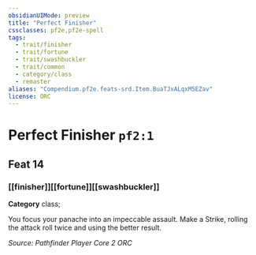 ```yaml
---
obsidianUIMode: preview
title: "Perfect Finisher"
cssclasses: pf2e,pf2e-spell
tags:
  - trait/finisher
  - trait/fortune
  - trait/swashbuckler
  - trait/common
  - category/class
  - remaster
aliases: "Compendium.pf2e.feats-srd.Item.BuaTJxALqxM5EZav"
license: ORC
---
```

# Perfect Finisher `pf2:1`
## Feat 14
### [[finisher]][[fortune]][[swashbuckler]]

**Category** class; 




You focus your panache into an impeccable assault. Make a Strike, rolling the attack roll twice and using the better result.

*Source: Pathfinder Player Core 2*
*ORC*